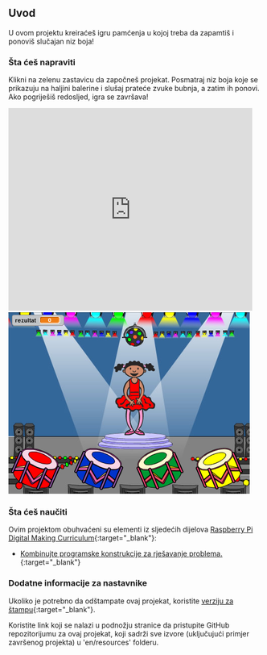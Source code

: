 ## Uvod

U ovom projektu kreiraćeš igru pamćenja u kojoj treba da zapamtiš i ponoviš slučajan niz boja!

### Šta ćeš napraviti

Klikni na zelenu zastavicu da započneš projekat. Posmatraj niz boja koje se prikazuju na haljini balerine i slušaj prateće zvuke bubnja, a zatim ih ponovi. Ako pogriješiš redosljed, igra se završava!

<div class="scratch-preview">
  <iframe allowtransparency="true" width="485" height="402" src="https://scratch.mit.edu/projects/embed/34874510/?autostart=false" frameborder="0"></iframe>
  <img src="images/colour-final.png">
</div>

### Šta ćeš naučiti

Ovim projektom obuhvaćeni su elementi iz sljedećih dijelova [Raspberry Pi Digital Making Curriculum](http://rpf.io/curriculum){:target="_blank"}:

+ [Kombinujte programske konstrukcije za rješavanje problema.](https://www.raspberrypi.org/curriculum/programming/builder){:target="_blank"}

### Dodatne informacije za nastavnike

Ukoliko je potrebno da odštampate ovaj projekat, koristite [verziju za štampu](https://projects.raspberrypi.org/en/projects/memory/print){:target="_blank"}.

Koristite link koji se nalazi u podnožju stranice da pristupite GitHub repozitorijumu za ovaj projekat, koji sadrži sve izvore (uključujući primjer završenog projekta) u 'en/resources' folderu.